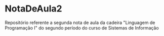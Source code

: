 # NotaDeAula2
Repositório referente a segunda nota de aula da cadeira "Linguagem de Programação I" do segundo período do curso de Sistemas de Informação 
